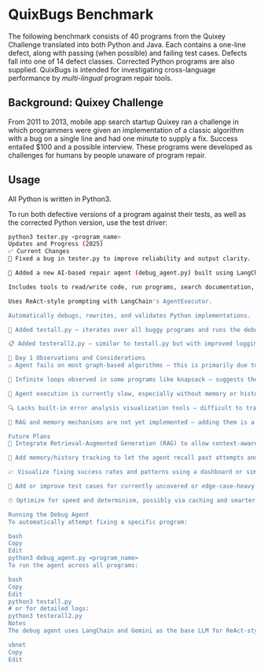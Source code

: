 # QuixBugs Benchmark

The following benchmark consists of 40 programs from the Quixey Challenge translated into both Python and Java. Each contains a one-line defect, along with passing (when possible) and failing test cases. Defects fall into one of 14 defect classes. Corrected Python programs are also supplied. QuixBugs is intended for investigating cross-language performance by _multi-lingual_ program repair tools.

## Background: Quixey Challenge
From 2011 to 2013, mobile app search startup Quixey ran a challenge in which programmers were given an implementation of a classic algorithm with a bug on a single line and had one minute to supply a fix. Success entailed $100 and a possible interview. These programs were developed as challenges for humans by people unaware of program repair.

## Usage

All Python is written in Python3.

To run both defective versions of a program against their tests, as well as the corrected Python version, use the test driver:

```bash
python3 tester.py <program_name>
Updates and Progress (2025)
✅ Current Changes
🔧 Fixed a bug in tester.py to improve reliability and output clarity.

🧠 Added a new AI-based repair agent (debug_agent.py) built using LangChain and Gemini-2:

Includes tools to read/write code, run programs, search documentation, and analyze errors.

Uses ReAct-style prompting with LangChain's AgentExecutor.

Automatically debugs, rewrites, and validates Python implementations.

🔁 Added testall.py — iterates over all buggy programs and runs the debug agent sequentially.

📋 Added testerall2.py — similar to testall.py but with improved logging and visibility for debugging success/failure cases.

🧪 Day 1 Observations and Considerations
⚠️ Agent fails on most graph-based algorithms — this is primarily due to missing or inadequate test cases.

🔁 Infinite loops observed in some programs like knapsack — suggests the need for better timeouts or early-stopping logic.

🐢 Agent execution is currently slow, especially without memory or history of past runs.

🔍 Lacks built-in error analysis visualization tools — difficult to trace fix efficacy without manual inspection.

🧠 RAG and memory mechanisms are not yet implemented — adding them is a consideration for Day 2+.

Future Plans
🧠 Integrate Retrieval-Augmented Generation (RAG) to allow context-aware bug fixing using StackOverflow/code snippets.

🧠 Add memory/history tracking to let the agent recall past attempts and iterate better.

📈 Visualize fixing success rates and patterns using a dashboard or simple report.

🧪 Add or improve test cases for currently uncovered or edge-case-heavy algorithms.

⏱ Optimize for speed and determinism, possibly via caching and smarter iterations.

Running the Debug Agent
To automatically attempt fixing a specific program:

bash
Copy
Edit
python3 debug_agent.py <program_name>
To run the agent across all programs:

bash
Copy
Edit
python3 testall.py
# or for detailed logs:
python3 testerall2.py
Notes
The debug agent uses LangChain and Gemini as the base LLM for ReAct-style fixing. Make sure to configure your environment with a valid GOOGLE_API_KEY.

vbnet
Copy
Edit
